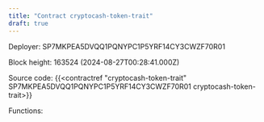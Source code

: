 ```yaml
---
title: "Contract cryptocash-token-trait"
draft: true
---
```

Deployer: SP7MKPEA5DVQQ1PQNYPC1P5YRF14CY3CWZF70R01


 



Block height: 163524 (2024-08-27T00:28:41.000Z)

Source code: {{<contractref "cryptocash-token-trait" SP7MKPEA5DVQQ1PQNYPC1P5YRF14CY3CWZF70R01 cryptocash-token-trait>}}

Functions:


